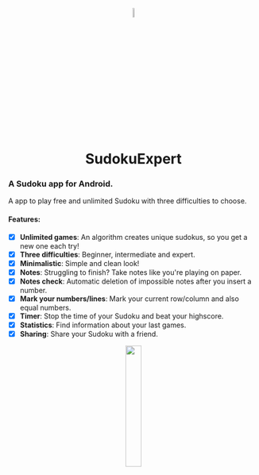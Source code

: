 <p align="center">
  <img src="https://philipphofer.de/img/logo.png" width="7%" alt="SudokuExpert Logo">
</p>
<h1 align="center" style="margin-top: 0px;">SudokuExpert</h1>

### A Sudoku app for Android.
A app to play free and unlimited Sudoku with three difficulties to choose.

#### Features:
- [x] **Unlimited games**: An algorithm creates unique sudokus, so you get a new one each try!
- [x] **Three difficulties**: Beginner, intermediate and expert.
- [x] **Minimalistic**: Simple and clean look!
- [x] **Notes**: Struggling to finish? Take notes like you're playing on paper.
- [x] **Notes check**: Automatic deletion of impossible notes after you insert a number.
- [x] **Mark your numbers/lines**: Mark your current row/column and also equal numbers.
- [x] **Timer**: Stop the time of your Sudoku and beat your highscore.
- [x] **Statistics**: Find information about your last games.
- [x] **Sharing**: Share your Sudoku with a friend.
 
<p align="center">
  <a href=href="https://play.google.com/store/apps/details?id=com.aol.philipphofer">
    <img src="https://philipphofer.de/img/google-play-badge.png" width="25%">
  </a>
</p>
